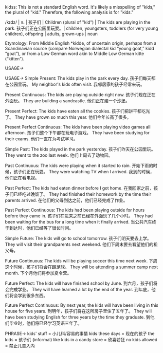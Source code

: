 kidss:  This is not a standard English word. It's likely a misspelling of "kids," the plural of "kid."  Therefore, the following analysis is for "kids."

/kɪdz/ | n. | 孩子们 | Children (plural of "kid") |  The kids are playing in the park. 孩子们正在公园里玩耍。|  children, youngsters, toddlers (for very young children), offspring | adults, grown-ups | noun


Etymology:
From Middle English *kidde, of uncertain origin, perhaps from a Scandinavian source (compare Norwegian dialectal kid “young goat,” kidd “goat”), or from a Low German word akin to Middle Low German kitte (“kitten”).

USAGE->

USAGE->
Simple Present:
The kids play in the park every day.  孩子们每天都在公园里玩。
My neighbor's kids often visit.  我邻居家的孩子经常来玩。

Present Continuous:
The kids are playing outside right now. 孩子们现在正在外面玩。
They are building a sandcastle. 他们正在建一个沙堡。

Present Perfect:
The kids have eaten all the cookies. 孩子们把饼干都吃光了。
They have grown so much this year. 他们今年长高了很多。

Present Perfect Continuous:
The kids have been playing video games all afternoon. 孩子们整个下午都在玩电子游戏。
They have been studying for their exams. 他们一直在为考试学习。

Simple Past:
The kids played in the park yesterday. 孩子们昨天在公园里玩。
They went to the zoo last week.  他们上周去了动物园。

Past Continuous:
The kids were playing when it started to rain.  开始下雨的时候，孩子们正在玩耍。
They were watching TV when I arrived. 我到的时候，他们正在看电视。

Past Perfect:
The kids had eaten dinner before I got home.  在我回家之前，孩子们已经吃过晚饭了。
They had finished their homework by the time their parents arrived.  在他们的父母到达之前，他们已经完成了作业。


Past Perfect Continuous:
The kids had been playing outside for hours before they came in.  孩子们在进来之前已经在外面玩了几个小时。
They had been waiting for the bus for a long time when it finally arrived.  当公共汽车终于到达时，他们已经等了很长时间。

Simple Future:
The kids will go to school tomorrow.  孩子们明天要去上学。
They will visit their grandparents next weekend. 他们下周末要去看望他们的祖父母。

Future Continuous:
The kids will be playing soccer this time next week.  下周这个时候，孩子们将会在踢足球。
They will be attending a summer camp next month.  下个月他们将参加夏令营。

Future Perfect:
The kids will have finished school by June.  到六月，孩子们将会完成学业。
They will have learned a lot by the end of the year.  到年底，他们将会学到很多东西。

Future Perfect Continuous:
By next year, the kids will have been living in this house for five years.  到明年，孩子们将在这所房子里住了五年了。
They will have been studying English for three years by the time they graduate. 到他们毕业时，他们将已经学习英语三年了。


PHRASE->
kids' stuff = 小儿科/容易的事情
kids these days = 现在的孩子
the kids = 孩子们 (informal)
like kids in a candy store = 欣喜若狂
no kids allowed = 禁止儿童入内
